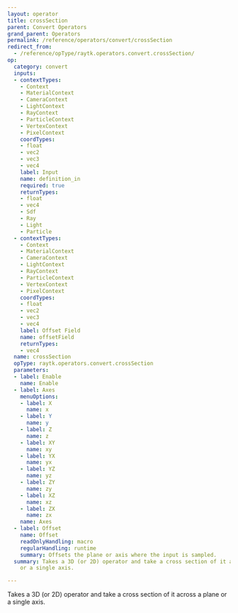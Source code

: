 ```yaml
---
layout: operator
title: crossSection
parent: Convert Operators
grand_parent: Operators
permalink: /reference/operators/convert/crossSection
redirect_from:
  - /reference/opType/raytk.operators.convert.crossSection/
op:
  category: convert
  inputs:
  - contextTypes:
    - Context
    - MaterialContext
    - CameraContext
    - LightContext
    - RayContext
    - ParticleContext
    - VertexContext
    - PixelContext
    coordTypes:
    - float
    - vec2
    - vec3
    - vec4
    label: Input
    name: definition_in
    required: true
    returnTypes:
    - float
    - vec4
    - Sdf
    - Ray
    - Light
    - Particle
  - contextTypes:
    - Context
    - MaterialContext
    - CameraContext
    - LightContext
    - RayContext
    - ParticleContext
    - VertexContext
    - PixelContext
    coordTypes:
    - float
    - vec2
    - vec3
    - vec4
    label: Offset Field
    name: offsetField
    returnTypes:
    - vec4
  name: crossSection
  opType: raytk.operators.convert.crossSection
  parameters:
  - label: Enable
    name: Enable
  - label: Axes
    menuOptions:
    - label: X
      name: x
    - label: Y
      name: y
    - label: Z
      name: z
    - label: XY
      name: xy
    - label: YX
      name: yx
    - label: YZ
      name: yz
    - label: ZY
      name: zy
    - label: XZ
      name: xz
    - label: ZX
      name: zx
    name: Axes
  - label: Offset
    name: Offset
    readOnlyHandling: macro
    regularHandling: runtime
    summary: Offsets the plane or axis where the input is sampled.
  summary: Takes a 3D (or 2D) operator and take a cross section of it across a plane
    or a single axis.

---
```



Takes a 3D (or 2D) operator and take a cross section of it across a plane or a single axis.